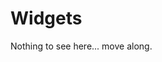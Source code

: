 # Widgets

<!doctype html>
<html>
  <head>
    <title>Placeholder Title</title>
  </head>
  <body>
    <p>Nothing to see here... move along.</p>
  </body>
</html>
